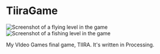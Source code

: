 # TiiraGame
![Screenshot of a flying level in the game](https://user-images.githubusercontent.com/25554034/76609942-1d14b580-6510-11ea-9fcb-ddf7efc8b465.png)
![Screenshot of a fishing level in the game](https://user-images.githubusercontent.com/25554034/76609967-2736b400-6510-11ea-9b01-698793db4bc1.png)

My VIdeo Games final game, TIIRA. It's written in Processing.
